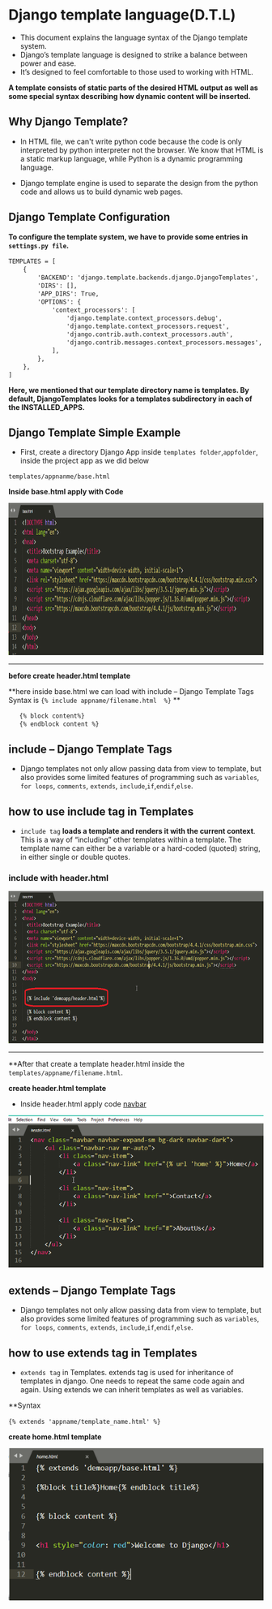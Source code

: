 # Django template language(D.T.L)

* This document explains the language syntax of the Django template system.
* Django’s template language is designed to strike a balance between power and ease.
* It’s designed to feel comfortable to those used to working with HTML.


**A template consists of static parts of the desired HTML output as well as some special syntax describing how dynamic content will be inserted.**

## Why Django Template?

* In HTML file, we can't write python code because the code is only interpreted by python interpreter not the browser. We know that HTML is a static markup language, while Python is a dynamic programming language.

* Django template engine is used to separate the design from the python code and allows us to build dynamic web pages.

## Django Template Configuration

**To configure the template system, we have to provide some entries in ```settings.py file```.**

````
TEMPLATES = [
    {
        'BACKEND': 'django.template.backends.django.DjangoTemplates',
        'DIRS': [],
        'APP_DIRS': True,
        'OPTIONS': {
            'context_processors': [
                'django.template.context_processors.debug',
                'django.template.context_processors.request',
                'django.contrib.auth.context_processors.auth',
                'django.contrib.messages.context_processors.messages',
            ],
        },
    },
]
````

**Here, we mentioned that our template directory name is templates. By default, DjangoTemplates looks for a templates subdirectory in each of the INSTALLED_APPS.**

## Django Template Simple Example

* First, create a directory Django App inside ```templates folder```,```appfolder```,  inside the project app as we did below

````
templates/appnanme/base.html

````
**Inside base.html apply with Code**

<img src="base.png" height=300px; width=900px;>

____

**before create header.html template** 

**here inside base.html we can load with include – Django Template Tags Syntax is ```{% include appname/filename.html  %}``` **

```{% include 'demoapp/header.html'%}
   {% block content%}
   {% endblock content %}
```

## include – Django Template Tags

* Django templates not only allow passing data from view to template, but also provides some limited features of programming such as ````variables````, ````for loops````, ````comments````, ````extends````, ````include````,````if````,````endif````,````else````.

## how to use include tag in Templates

* ```include tag``` **loads a template and renders it with the current context**. This is a way of “including” other templates within a template. The template name can either be a variable or a hard-coded (quoted) string, in either single or double quotes.


### include with header.html

<img src="include.png" height=300px; width=900px;>

____

**After that create a template header.html inside the ``templates/appname/filename.html``.

**create header.html template**

* Inside header.html apply code [navbar](https://www.w3schools.com/bootstrap4/bootstrap_navbar.asp)

<img src="nav.png" height=300px; width=900px;>

## extends – Django Template Tags

* Django templates not only allow passing data from view to template, but also provides some limited features of programming such as ````variables````, ````for loops````, ````comments````, ````extends````, ````include````,````if````,````endif````,````else````.


## how to use extends tag in Templates

* ``extends tag`` in Templates. extends tag is used for inheritance of templates in django. One needs to repeat the same code again and again. Using extends we can inherit templates as well as variables.

**Syntax

``
{% extends 'appname/template_name.html' %}
``

**create home.html template**

<img src="home.png" height=300px; width=900px;>







